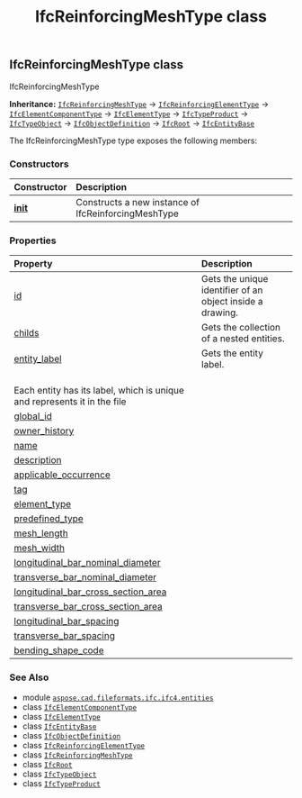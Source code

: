 ﻿---
title: IfcReinforcingMeshType class
second_title: Aspose.CAD for Python via .NET API References
description: 
type: docs
weight: 5160
url: /python-net/aspose.cad.fileformats.ifc.ifc4.entities/ifcreinforcingmeshtype/
is_root: false
---

## IfcReinforcingMeshType class

IfcReinforcingMeshType



**Inheritance:** [`IfcReinforcingMeshType`](/cad/python-net/aspose.cad.fileformats.ifc.ifc4.entities/ifcreinforcingmeshtype) → 
[`IfcReinforcingElementType`](/cad/python-net/aspose.cad.fileformats.ifc.ifc4.entities/ifcreinforcingelementtype) → 
[`IfcElementComponentType`](/cad/python-net/aspose.cad.fileformats.ifc.ifc4.entities/ifcelementcomponenttype) → 
[`IfcElementType`](/cad/python-net/aspose.cad.fileformats.ifc.ifc4.entities/ifcelementtype) → 
[`IfcTypeProduct`](/cad/python-net/aspose.cad.fileformats.ifc.ifc4.entities/ifctypeproduct) → 
[`IfcTypeObject`](/cad/python-net/aspose.cad.fileformats.ifc.ifc4.entities/ifctypeobject) → 
[`IfcObjectDefinition`](/cad/python-net/aspose.cad.fileformats.ifc.ifc4.entities/ifcobjectdefinition) → 
[`IfcRoot`](/cad/python-net/aspose.cad.fileformats.ifc.ifc4.entities/ifcroot) → 
[`IfcEntityBase`](/cad/python-net/aspose.cad.fileformats.ifc/ifcentitybase)



The IfcReinforcingMeshType type exposes the following members:

### Constructors
| Constructor | Description |
| :- | :- |
| [__init__](/cad/python-net/aspose.cad.fileformats.ifc.ifc4.entities/ifcreinforcingmeshtype/__init__/#) | Constructs a new instance of IfcReinforcingMeshType |


### Properties
| Property | Description |
| :- | :- |
| [id](/cad/python-net/aspose.cad.fileformats.ifc.ifc4.entities/ifcreinforcingmeshtype/id) | Gets the unique identifier of an object inside a drawing. |
| [childs](/cad/python-net/aspose.cad.fileformats.ifc.ifc4.entities/ifcreinforcingmeshtype/childs) | Gets the collection of a nested entities. |
| [entity_label](/cad/python-net/aspose.cad.fileformats.ifc.ifc4.entities/ifcreinforcingmeshtype/entity_label) | Gets the entity label.<br/>Each entity has its label, which is unique and represents it in the file |
| [global_id](/cad/python-net/aspose.cad.fileformats.ifc.ifc4.entities/ifcreinforcingmeshtype/global_id) |  |
| [owner_history](/cad/python-net/aspose.cad.fileformats.ifc.ifc4.entities/ifcreinforcingmeshtype/owner_history) |  |
| [name](/cad/python-net/aspose.cad.fileformats.ifc.ifc4.entities/ifcreinforcingmeshtype/name) |  |
| [description](/cad/python-net/aspose.cad.fileformats.ifc.ifc4.entities/ifcreinforcingmeshtype/description) |  |
| [applicable_occurrence](/cad/python-net/aspose.cad.fileformats.ifc.ifc4.entities/ifcreinforcingmeshtype/applicable_occurrence) |  |
| [tag](/cad/python-net/aspose.cad.fileformats.ifc.ifc4.entities/ifcreinforcingmeshtype/tag) |  |
| [element_type](/cad/python-net/aspose.cad.fileformats.ifc.ifc4.entities/ifcreinforcingmeshtype/element_type) |  |
| [predefined_type](/cad/python-net/aspose.cad.fileformats.ifc.ifc4.entities/ifcreinforcingmeshtype/predefined_type) |  |
| [mesh_length](/cad/python-net/aspose.cad.fileformats.ifc.ifc4.entities/ifcreinforcingmeshtype/mesh_length) |  |
| [mesh_width](/cad/python-net/aspose.cad.fileformats.ifc.ifc4.entities/ifcreinforcingmeshtype/mesh_width) |  |
| [longitudinal_bar_nominal_diameter](/cad/python-net/aspose.cad.fileformats.ifc.ifc4.entities/ifcreinforcingmeshtype/longitudinal_bar_nominal_diameter) |  |
| [transverse_bar_nominal_diameter](/cad/python-net/aspose.cad.fileformats.ifc.ifc4.entities/ifcreinforcingmeshtype/transverse_bar_nominal_diameter) |  |
| [longitudinal_bar_cross_section_area](/cad/python-net/aspose.cad.fileformats.ifc.ifc4.entities/ifcreinforcingmeshtype/longitudinal_bar_cross_section_area) |  |
| [transverse_bar_cross_section_area](/cad/python-net/aspose.cad.fileformats.ifc.ifc4.entities/ifcreinforcingmeshtype/transverse_bar_cross_section_area) |  |
| [longitudinal_bar_spacing](/cad/python-net/aspose.cad.fileformats.ifc.ifc4.entities/ifcreinforcingmeshtype/longitudinal_bar_spacing) |  |
| [transverse_bar_spacing](/cad/python-net/aspose.cad.fileformats.ifc.ifc4.entities/ifcreinforcingmeshtype/transverse_bar_spacing) |  |
| [bending_shape_code](/cad/python-net/aspose.cad.fileformats.ifc.ifc4.entities/ifcreinforcingmeshtype/bending_shape_code) |  |



### See Also
* module [`aspose.cad.fileformats.ifc.ifc4.entities`](..)
* class [`IfcElementComponentType`](/cad/python-net/aspose.cad.fileformats.ifc.ifc4.entities/ifcelementcomponenttype)
* class [`IfcElementType`](/cad/python-net/aspose.cad.fileformats.ifc.ifc4.entities/ifcelementtype)
* class [`IfcEntityBase`](/cad/python-net/aspose.cad.fileformats.ifc/ifcentitybase)
* class [`IfcObjectDefinition`](/cad/python-net/aspose.cad.fileformats.ifc.ifc4.entities/ifcobjectdefinition)
* class [`IfcReinforcingElementType`](/cad/python-net/aspose.cad.fileformats.ifc.ifc4.entities/ifcreinforcingelementtype)
* class [`IfcReinforcingMeshType`](/cad/python-net/aspose.cad.fileformats.ifc.ifc4.entities/ifcreinforcingmeshtype)
* class [`IfcRoot`](/cad/python-net/aspose.cad.fileformats.ifc.ifc4.entities/ifcroot)
* class [`IfcTypeObject`](/cad/python-net/aspose.cad.fileformats.ifc.ifc4.entities/ifctypeobject)
* class [`IfcTypeProduct`](/cad/python-net/aspose.cad.fileformats.ifc.ifc4.entities/ifctypeproduct)
